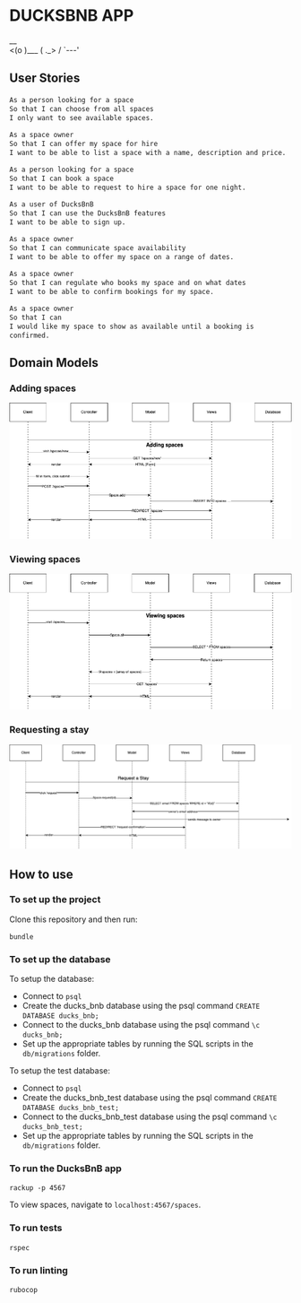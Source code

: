 # DUCKSBNB APP
  __        
<(o )___
 ( ._> /
  `---'

## User Stories 

```
As a person looking for a space
So that I can choose from all spaces
I only want to see available spaces.
```

```
As a space owner
So that I can offer my space for hire
I want to be able to list a space with a name, description and price.
```

```
As a person looking for a space
So that I can book a space
I want to be able to request to hire a space for one night.
```

```
As a user of DucksBnB
So that I can use the DucksBnB features
I want to be able to sign up.
```

```
As a space owner
So that I can communicate space availability
I want to be able to offer my space on a range of dates.
```

```
As a space owner
So that I can regulate who books my space and on what dates
I want to be able to confirm bookings for my space.
```

```
As a space owner
So that I can 
I would like my space to show as available until a booking is confirmed.
```

## Domain Models
### Adding spaces
![domain-model-adding-spaces](domain-model-adding-spaces.png)

### Viewing spaces
![domain-model-viewing-spaces](domain-model-viewing-spaces.png)

### Requesting a stay
![domain-model-request-stay](domain-model-request-stay.png)


## How to use
### To set up the project

Clone this repository and then run:
```
bundle
```

### To set up the database

To setup the database:
* Connect to `psql`
* Create the ducks_bnb database using the psql command `CREATE DATABASE ducks_bnb;`
* Connect to the ducks_bnb database using the psql command `\c ducks_bnb;`
* Set up the appropriate tables by running the SQL scripts in the `db/migrations` folder. 

To setup the test database:
* Connect to `psql`
* Create the ducks_bnb_test database using the psql command `CREATE DATABASE ducks_bnb_test;`
* Connect to the ducks_bnb_test database using the psql command `\c ducks_bnb_test;`
* Set up the appropriate tables by running the SQL scripts in the `db/migrations` folder.

### To run the DucksBnB app

```
rackup -p 4567 
```

To view spaces, navigate to `localhost:4567/spaces`.

### To run tests
```
rspec
```

### To run linting
```
rubocop
```
